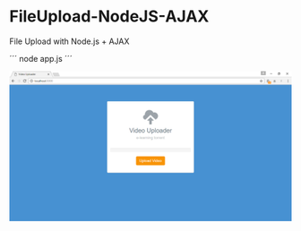 # FileUpload-NodeJS-AJAX
File Upload with Node.js + AJAX

´´´
node app.js
´´´

![Demo Image](https://github.com/JairFrancesco/FileUpload-NodeJS-AJAX/blob/master/images/fileuploader.png?raw=true)
